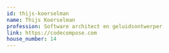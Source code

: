 ```yaml
---
id: thijs-koerselman
name: Thijs Koerselman
profession: Software architect en geluidsontwerper
link: https://codecompose.com
house_number: 14
---
```

